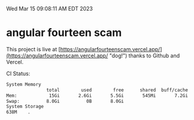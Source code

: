 Wed Mar 15 09:08:11 AM EDT 2023

# angular fourteen scam


This project is live at [https://angularfourteenscam.vercel.app/](https://angularfourteenscam.vercel.app/ "dog!") thanks to Github and Vercel.

CI Status: 

```bash
System Memory
               total        used        free      shared  buff/cache   available
Mem:            15Gi       2.6Gi       5.5Gi       545Mi       7.2Gi        11Gi
Swap:          8.0Gi          0B       8.0Gi
System Storage
638M	.
```
